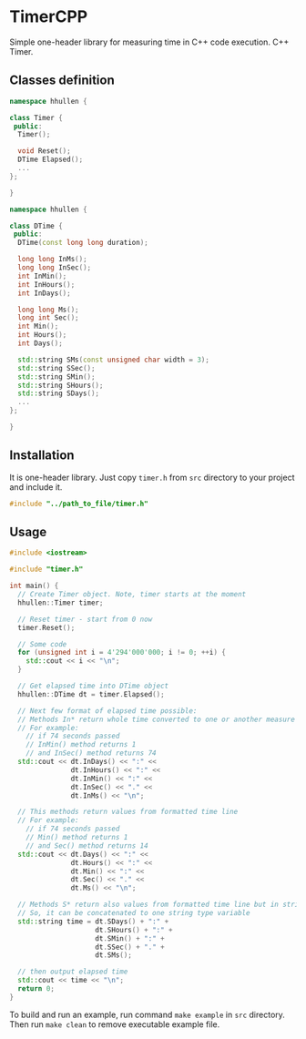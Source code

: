 # TimerCPP

Simple one-header library for measuring time in C++ code execution. C++ Timer.

## Classes definition
```c++
namespace hhullen {

class Timer {
 public:
  Timer();

  void Reset();
  DTime Elapsed();
  ...
};

}
```
```c++
namespace hhullen {

class DTime {
 public:
  DTime(const long long duration);

  long long InMs();
  long long InSec();
  int InMin();
  int InHours();
  int InDays();

  long long Ms();
  long int Sec();
  int Min();
  int Hours();
  int Days();

  std::string SMs(const unsigned char width = 3);
  std::string SSec();
  std::string SMin();
  std::string SHours();
  std::string SDays();
  ...
};

}
```

## Installation
It is one-header library. Just copy `timer.h` from `src` directory to your project and include it.
```c++
#include "../path_to_file/timer.h"
```

## Usage

```c++
#include <iostream>

#include "timer.h"

int main() {
  // Create Timer object. Note, timer starts at the moment
  hhullen::Timer timer;

  // Reset timer - start from 0 now
  timer.Reset();

  // Some code
  for (unsigned int i = 4'294'000'000; i != 0; ++i) {
    std::cout << i << "\n";
  }

  // Get elapsed time into DTime object
  hhullen::DTime dt = timer.Elapsed();

  // Next few format of elapsed time possible:
  // Methods In* return whole time converted to one or another measure
  // For example:
    // if 74 seconds passed
    // InMin() method returns 1
    // and InSec() method returns 74
  std::cout << dt.InDays() << ":" <<
               dt.InHours() << ":" <<
               dt.InMin() << ":" <<
               dt.InSec() << "." <<
               dt.InMs() << "\n";

  // This methods return values from formatted time line
  // For example:
    // if 74 seconds passed
    // Min() method returns 1
    // and Sec() method returns 14
  std::cout << dt.Days() << ":" <<
               dt.Hours() << ":" <<
               dt.Min() << ":" <<
               dt.Sec() << "." <<
               dt.Ms() << "\n";

  // Methods S* return also values from formatted time line but in string type
  // So, it can be concatenated to one string type variable
  std::string time = dt.SDays() + ":" +
                     dt.SHours() + ":" +
                     dt.SMin() + ":" +
                     dt.SSec() + "." +
                     dt.SMs();

  // then output elapsed time
  std::cout << time << "\n";
  return 0;
}
```
To build and run an example, run command `make example` in `src` directory. Then run `make clean` to remove executable example file.
